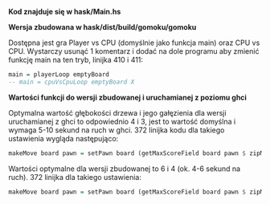 __Kod znajduje się w hask/Main.hs__

__Wersja zbudowana w hask/dist/build/gomoku/gomoku__

Dostępna jest gra Player vs CPU (domyślnie jako funkcja main) oraz CPU vs CPU. Wystarczy usunąć 1 komentarz i dodać na dole programu aby zmienić funkcję main na ten tryb, linijka 410 i 411:

```haskell
main = playerLoop emptyBoard
-- main = cpuVsCpuLoop emptyBoard X
```

__Wartości funkcji do wersji zbudowanej i uruchamianej z poziomu ghci__

Optymalna wartość głębokości drzewa i jego gałęzienia dla wersji uruchamianej z ghci to odpowiednio 4 i 3, jest to wartość domyślna i wymaga 5-10 sekund na ruch w ghci. 372 linijka kodu dla takiego ustawienia wygląda następująco:

```haskell
makeMove board pawn = setPawn board (getMaxScoreField board pawn $ zipMaxWithFields 4 3 board pawn) pawn
```

Wartości optymalne dla wersji zbudowanej to 6 i 4 (ok. 4-6 sekund na ruch). 372 linijka dla takiego ustawienia:

```haskell
makeMove board pawn = setPawn board (getMaxScoreField board pawn $ zipMaxWithFields 6 4 board pawn) pawn
```
